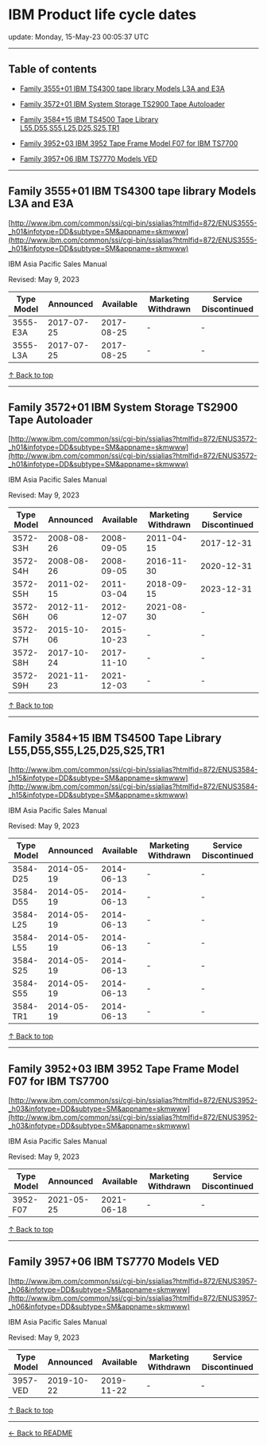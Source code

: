 # IBM Product life cycle dates

update: Monday, 15-May-23 00:05:37 UTC

---

## Table of contents


- [Family 3555+01 IBM TS4300 tape library Models L3A and E3A](#family-355501-ibm-ts4300-tape-library-models-l3a-and-e3a)

- [Family 3572+01 IBM System Storage TS2900 Tape Autoloader](#family-357201-ibm-system-storage-ts2900-tape-autoloader)

- [Family 3584+15 IBM TS4500 Tape Library L55,D55,S55,L25,D25,S25,TR1](#family-358415-ibm-ts4500-tape-library-l55-d55-s55-l25-d25-s25-tr1)

- [Family 3952+03 IBM 3952 Tape Frame Model F07 for IBM TS7700](#family-395203-ibm-3952-tape-frame-model-f07-for-ibm-ts7700)

- [Family 3957+06 IBM TS7770 Models VED](#family-395706-ibm-ts7770-models-ved)


---





## Family 3555+01 IBM TS4300 tape library Models L3A and E3A

[http://www.ibm.com/common/ssi/cgi-bin/ssialias?htmlfid=872/ENUS3555-_h01&infotype=DD&subtype=SM&appname=skmwww](http://www.ibm.com/common/ssi/cgi-bin/ssialias?htmlfid=872/ENUS3555-_h01&infotype=DD&subtype=SM&appname=skmwww)

IBM Asia Pacific Sales Manual

Revised: May 9, 2023

| Type Model | Announced | Available | Marketing Withdrawn | Service Discontinued |
| --- | --- | --- | --- | --- |
| 3555-E3A | 2017-07-25 | 2017-08-25 | - | - |
| 3555-L3A | 2017-07-25 | 2017-08-25 | - | - |





[↑ Back to top](#table-of-contents)

---





## Family 3572+01 IBM System Storage TS2900 Tape Autoloader

[http://www.ibm.com/common/ssi/cgi-bin/ssialias?htmlfid=872/ENUS3572-_h01&infotype=DD&subtype=SM&appname=skmwww](http://www.ibm.com/common/ssi/cgi-bin/ssialias?htmlfid=872/ENUS3572-_h01&infotype=DD&subtype=SM&appname=skmwww)

IBM Asia Pacific Sales Manual

Revised: May 9, 2023

| Type Model | Announced | Available | Marketing Withdrawn | Service Discontinued |
| --- | --- | --- | --- | --- |
| 3572-S3H | 2008-08-26 | 2008-09-05 | 2011-04-15 | 2017-12-31 |
| 3572-S4H | 2008-08-26 | 2008-09-05 | 2016-11-30 | 2020-12-31 |
| 3572-S5H | 2011-02-15 | 2011-03-04 | 2018-09-15 | 2023-12-31 |
| 3572-S6H | 2012-11-06 | 2012-12-07 | 2021-08-30 | - |
| 3572-S7H | 2015-10-06 | 2015-10-23 | - | - |
| 3572-S8H | 2017-10-24 | 2017-11-10 | - | - |
| 3572-S9H | 2021-11-23 | 2021-12-03 | - | - |





[↑ Back to top](#table-of-contents)

---





## Family 3584+15 IBM TS4500 Tape Library L55,D55,S55,L25,D25,S25,TR1

[http://www.ibm.com/common/ssi/cgi-bin/ssialias?htmlfid=872/ENUS3584-_h15&infotype=DD&subtype=SM&appname=skmwww](http://www.ibm.com/common/ssi/cgi-bin/ssialias?htmlfid=872/ENUS3584-_h15&infotype=DD&subtype=SM&appname=skmwww)

IBM Asia Pacific Sales Manual

Revised: May 9, 2023

| Type Model | Announced | Available | Marketing Withdrawn | Service Discontinued |
| --- | --- | --- | --- | --- |
| 3584-D25 | 2014-05-19 | 2014-06-13 | - | - |
| 3584-D55 | 2014-05-19 | 2014-06-13 | - | - |
| 3584-L25 | 2014-05-19 | 2014-06-13 | - | - |
| 3584-L55 | 2014-05-19 | 2014-06-13 | - | - |
| 3584-S25 | 2014-05-19 | 2014-06-13 | - | - |
| 3584-S55 | 2014-05-19 | 2014-06-13 | - | - |
| 3584-TR1 | 2014-05-19 | 2014-06-13 | - | - |





[↑ Back to top](#table-of-contents)

---





## Family 3952+03 IBM 3952 Tape Frame Model F07 for IBM TS7700

[http://www.ibm.com/common/ssi/cgi-bin/ssialias?htmlfid=872/ENUS3952-_h03&infotype=DD&subtype=SM&appname=skmwww](http://www.ibm.com/common/ssi/cgi-bin/ssialias?htmlfid=872/ENUS3952-_h03&infotype=DD&subtype=SM&appname=skmwww)

IBM Asia Pacific Sales Manual

Revised: May 9, 2023

| Type Model | Announced | Available | Marketing Withdrawn | Service Discontinued |
| --- | --- | --- | --- | --- |
| 3952-F07 | 2021-05-25 | 2021-06-18 | - | - |





[↑ Back to top](#table-of-contents)

---





## Family 3957+06 IBM TS7770 Models VED

[http://www.ibm.com/common/ssi/cgi-bin/ssialias?htmlfid=872/ENUS3957-_h06&infotype=DD&subtype=SM&appname=skmwww](http://www.ibm.com/common/ssi/cgi-bin/ssialias?htmlfid=872/ENUS3957-_h06&infotype=DD&subtype=SM&appname=skmwww)

IBM Asia Pacific Sales Manual

Revised: May 9, 2023

| Type Model | Announced | Available | Marketing Withdrawn | Service Discontinued |
| --- | --- | --- | --- | --- |
| 3957-VED | 2019-10-22 | 2019-11-22 | - | - |





[↑ Back to top](#table-of-contents)

---



[← Back to README](./README.md)